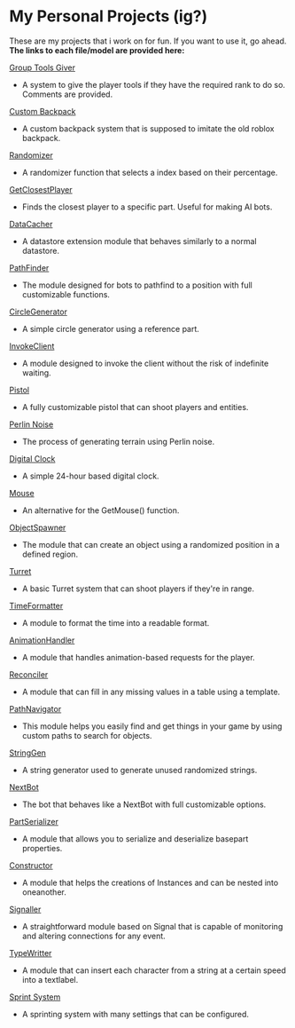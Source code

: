# My Personal Projects (ig?)

These are my projects that i work on for fun. If you want to use it, go ahead.\
**The links to each file/model are provided here:**

[Group Tools Giver](https://create.roblox.com/store/asset/15744230662/Group-Tools-Giver)
- A system to give the player tools if they have the required rank to do so.
Comments are provided.

[Custom Backpack](https://create.roblox.com/store/asset/15835473152/Custom-Backpack)
- A custom backpack system that is supposed to imitate the old roblox backpack.

[Randomizer](https://create.roblox.com/store/asset/15711479828/Randomizer)
- A randomizer function that selects a index based on their percentage.

[GetClosestPlayer](https://create.roblox.com/store/asset/15808326558/GetClosestPlayer)
- Finds the closest player to a specific part. Useful for making AI bots.

[DataCacher](https://create.roblox.com/store/asset/16938922167/DataCacher)
- A datastore extension module that behaves similarly to a normal datastore.

[PathFinder](https://create.roblox.com/store/asset/15774087747/PathFinder)
- The module designed for bots to pathfind to a position with full customizable functions.

[CircleGenerator](https://create.roblox.com/store/asset/16920205316/CircleGenerator)
- A simple circle generator using a reference part.

[InvokeClient](https://create.roblox.com/store/asset/15920135996/Invoke-Client)
- A module designed to invoke the client without the risk of indefinite waiting.

[Pistol](https://create.roblox.com/store/asset/16506033816/Pistol)
- A fully customizable pistol that can shoot players and entities.

[Perlin Noise](https://create.roblox.com/store/asset/15961807631/Perlin-Noise)
- The process of generating terrain using Perlin noise.

[Digital Clock](https://create.roblox.com/store/asset/16972180781/Digital-Clock)
- A simple 24-hour based digital clock.

[Mouse](https://create.roblox.com/store/asset/15970181765/Mouse)
- An alternative for the GetMouse() function.

[ObjectSpawner](https://create.roblox.com/store/asset/16263917747/ObjectSpawner)
- The module that can create an object using a randomized position in a defined region.

[Turret](https://create.roblox.com/store/asset/16014101633/Turret)
- A basic Turret system that can shoot players if they're in range.

[TimeFormatter](https://create.roblox.com/store/asset/16668727527/TimeFormatter)
- A module to format the time into a readable format.

[AnimationHandler](https://create.roblox.com/store/asset/16765818059/AnimationHandler)
- A module that handles animation-based requests for the player.

[Reconciler](https://create.roblox.com/store/asset/15744249499/Reconciler)
- A module that can fill in any missing values in a table using a template.

[PathNavigator](https://create.roblox.com/store/asset/16047070889/PathNavigator)
- This module helps you easily find and get things in your game by using custom paths to search for objects.

[StringGen](https://create.roblox.com/store/asset/16144473492/StringGen)
- A string generator used to generate unused randomized strings.

[NextBot](https://create.roblox.com/store/asset/16650654459/Nextbot)
- The bot that behaves like a NextBot with full customizable options.

[PartSerializer](https://create.roblox.com/store/asset/16461952483/PartSerializer)
- A module that allows you to serialize and deserialize basepart properties.

[Constructor](https://create.roblox.com/store/asset/15744245914/Constructor)
- A module that helps the creations of Instances and can be nested into oneanother.

[Signaller](https://create.roblox.com/store/asset/15816776913/Signaller)
- A straightforward module based on Signal that is capable of monitoring and altering connections for any event. 

[TypeWritter](https://create.roblox.com/store/asset/15735713483/TypeWritter)
- A module that can insert each character from a string at a certain speed into a textlabel.

[Sprint System](https://create.roblox.com/store/asset/15819921722/Sprint-System)
- A sprinting system with many settings that can be configured.
